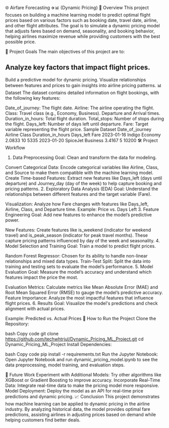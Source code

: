 🌐 Airfare Forecasting ✈️📊 (Dynamic Pricing)
📘 Overview
This project focuses on building a machine learning model to predict optimal flight prices based on various factors such as booking date, travel date, airline, and other flight attributes. The goal is to simulate a dynamic pricing model that adjusts fares based on demand, seasonality, and booking behavior, helping airlines maximize revenue while providing customers with the best possible price.

🎯 Project Goals
The main objectives of this project are to:

## Analyze key factors that impact flight prices.
Build a predictive model for dynamic pricing.
Visualize relationships between features and prices to gain insights into airline pricing patterns.
📊 Dataset
The dataset contains detailed information on flight bookings, with the following key features:

Date_of_journey: The flight date.
Airline: The airline operating the flight.
Class: Travel class (e.g., Economy, Business).
Departure and Arrival times.
Duration_in_hours: Total flight duration.
Total_stops: Number of stops during the flight.
Days_left: Number of days left until departure.
Fare: Target variable representing the flight price.
Sample Dataset
Date_of_journey	Airline	Class	Duration_in_hours	Days_left	Fare
2023-01-16	Indigo	Economy	2.0833	10	5335
2023-01-20	SpiceJet	Business	3.4167	5	10200
🛠️ Project Workflow
1. Data Preprocessing
Goal: Clean and transform the data for modeling.

Convert Categorical Data: Encode categorical variables like Airline, Class, and Source to make them compatible with the machine learning model.
Create Time-based Features: Extract new features like Days_left (days until departure) and Journey_day (day of the week) to help capture booking and pricing patterns.
2. Exploratory Data Analysis (EDA)
Goal: Understand the relationships between different features and the target variable (Fare).

Visualization: Analyze how Fare changes with features like Days_left, Airline, Class, and Departure time.
Example: Price vs. Days Left
3. Feature Engineering
Goal: Add new features to enhance the model’s predictive power.

New Features: Create features like is_weekend (indicator for weekend travel) and is_peak_season (indicator for peak travel months). These capture pricing patterns influenced by day of the week and seasonality.
4. Model Selection and Training
Goal: Train a model to predict flight prices.

Random Forest Regressor: Chosen for its ability to handle non-linear relationships and mixed data types.
Train-Test Split: Split the data into training and testing sets to evaluate the model’s performance.
5. Model Evaluation
Goal: Measure the model’s accuracy and understand which features impact the price the most.

Evaluation Metrics: Calculate metrics like Mean Absolute Error (MAE) and Root Mean Squared Error (RMSE) to gauge the model’s predictive accuracy.
Feature Importance: Analyze the most impactful features that influence flight prices.
6. Results
Goal: Visualize the model's predictions and check alignment with actual prices.

Example: Predicted vs. Actual Prices
🧩 How to Run the Project
Clone the Repository:

bash
Copy code
git clone https://github.com/techwhtrjul/Dynamic_Pricing_ML_Project.git
cd Dynamic_Pricing_ML_Project
Install Dependencies:

bash
Copy code
pip install -r requirements.txt
Run the Jupyter Notebook: Open Jupyter Notebook and run dynamic_pricing_model.ipynb to see the data preprocessing, model training, and evaluation steps.

🚀 Future Work
Experiment with Additional Models: Try other algorithms like XGBoost or Gradient Boosting to improve accuracy.
Incorporate Real-Time Data: Integrate real-time data to make the pricing model more responsive.
Model Deployment: Deploy the model as an API for real-time price predictions and dynamic pricing.
📈 Conclusion
This project demonstrates how machine learning can be applied to dynamic pricing in the airline industry. By analyzing historical data, the model provides optimal fare predictions, assisting airlines in adjusting prices based on demand while helping customers find better deals.
